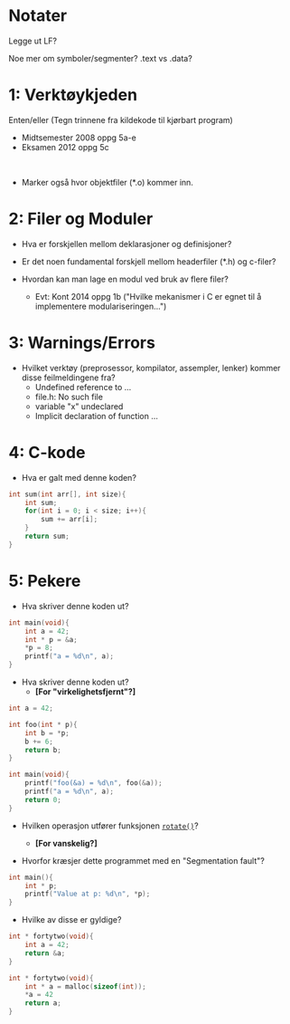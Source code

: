 ﻿Notater
=======

Legge ut LF?
    
Noe mer om symboler/segmenter? .text vs .data?
    
    
1: Verktøykjeden
================
Enten/eller (Tegn trinnene fra kildekode til kjørbart program)
 - Midtsemester 2008 oppg 5a-e
 - Eksamen 2012 oppg 5c

<br>

 - Marker også hvor objektfiler (*.o) kommer inn.

 
2: Filer og Moduler
===================

 - Hva er forskjellen mellom deklarasjoner og definisjoner?
 
 - Er det noen fundamental forskjell mellom headerfiler (*.h) og c-filer?

 - Hvordan kan man lage en modul ved bruk av flere filer?
   - Evt: Kont 2014 oppg 1b ("Hvilke mekanismer i C er egnet til å implementere modulariseringen...")
 
3: Warnings/Errors
==================

 - Hvilket verktøy (preprosessor, kompilator, assempler, lenker) kommer disse feilmeldingene fra?
   - Undefined reference to ...
   - file.h: No such file
   - variable "x" undeclared
   - Implicit declaration of function ...

 
4: C-kode
=========

 - Hva er galt med denne koden?

```C
int sum(int arr[], int size){
    int sum;
    for(int i = 0; i < size; i++){
        sum += arr[i];
    }
    return sum;
}
```

5: Pekere
=========

 - Hva skriver denne koden ut?
 
```C
int main(void){
    int a = 42;
    int * p = &a;
    *p = 8;
    printf("a = %d\n", a);
}
```

 - Hva skriver denne koden ut?
   - **[For "virkelighetsfjernt"?]**

```C
int a = 42;

int foo(int * p){
    int b = *p;
    b += 6;
    return b;
}

int main(void){
    printf("foo(&a) = %d\n", foo(&a));
    printf("a = %d\n", a);
    return 0;
}
```

 - Hvilken operasjon utfører funksjonen [`rotate()`](rotate.c)? 
   - **[For vanskelig?]**

   
 - Hvorfor kræsjer dette programmet med en "Segmentation fault"?
 
```C
int main(){
    int * p;
    printf("Value at p: %d\n", *p);
}
```

 - Hvilke av disse er gyldige?


```C
int * fortytwo(void){
    int a = 42;
    return &a;
}
```
```C
int * fortytwo(void){
    int * a = malloc(sizeof(int));
    *a = 42
    return a;
}
```
 
